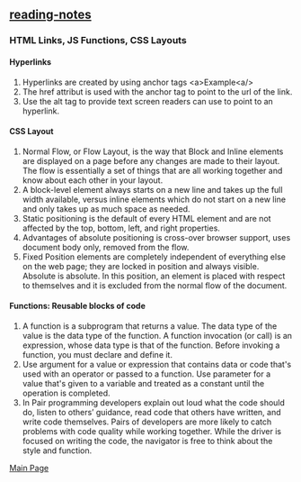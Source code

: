 ## [reading-notes](https://cheryldee.github.io/reading-notes/)
### HTML Links, JS Functions, CSS Layouts
#### Hyperlinks
  1. Hyperlinks are created by using anchor tags \<a>Example\<a/>
  2. The href attribut is used with the anchor tag to point to the url of the link.
  3. Use the alt tag to provide text screen readers can use to point to an hyperlink.

#### CSS Layout
  1. Normal Flow, or Flow Layout, is the way that Block and Inline elements are displayed on a page before any changes are made to their layout. The flow is essentially a set of things that are all working together and know about each other in your layout.
  2. A block-level element always starts on a new line and takes up the full width available, versus inline elements which do not start on a new line and only takes up as much space as needed. 
  3. Static positioning is the default of every HTML element and are not affected by the top, bottom, left, and right properties.
  4. Advantages of absolute positioning is cross-over browser support, uses document body only, removed from the flow.
  5. Fixed Position elements are completely independent of everything else on the web page; they are locked in position and always visible. Absolute is absolute. In this position, an element is placed with respect to themselves and it is excluded from the normal flow of the document.
  
#### Functions: Reusable blocks of code
  1. A function is a subprogram that returns a value. The data type of the value is the data type of the function. A function invocation (or call) is an expression, whose data type is that of the function. Before invoking a function, you must declare and define it.
  2. Use argument for a value or expression that contains data or code that's used with an operator or passed to a function. Use parameter for a value that's given to a variable and treated as a constant until the operation is completed.
  3. In Pair programming developers explain out loud what the code should do, listen to others’ guidance, read code that others have written, and write code themselves. Pairs of developers are more likely to catch problems with code quality while working together. While the driver is focused on writing the code, the navigator is free to think about the style and function.
  
[Main Page](https://cheryldee.github.io/reading-notes/)
